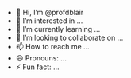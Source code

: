 - 👋 Hi, I’m @profdblair
- 👀 I’m interested in ...
- 🌱 I’m currently learning ...
- 💞️ I’m looking to collaborate on ...
- 📫 How to reach me ...
- 😄 Pronouns: ...
- ⚡ Fun fact: ...

<!---
profdblair/profdblair is a ✨ special ✨ repository because its `README.md` (this file) appears on your GitHub profile.
You can click the Preview link to take a look at your changes.
--->
